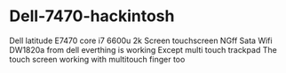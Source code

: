 # Dell-7470-hackintosh
Dell latitude E7470 core i7 6600u 2k Screen touchscreen NGff Sata Wifi DW1820a from dell
everthing is working Except multi touch trackpad 
The touch screen working with multitouch finger too
